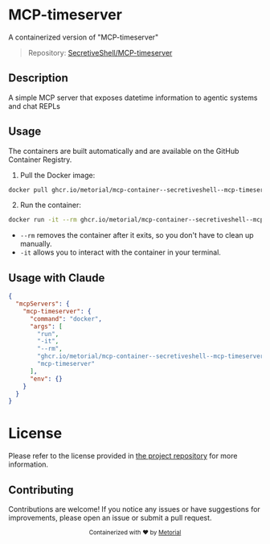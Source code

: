 
# MCP-timeserver

A containerized version of "MCP-timeserver"

> Repository: [SecretiveShell/MCP-timeserver](https://github.com/SecretiveShell/MCP-timeserver)

## Description

A simple MCP server that exposes datetime information to agentic systems and chat REPLs


## Usage

The containers are built automatically and are available on the GitHub Container Registry.

1. Pull the Docker image:

```bash
docker pull ghcr.io/metorial/mcp-container--secretiveshell--mcp-timeserver--mcp-timeserver
```

2. Run the container:

```bash
docker run -it --rm ghcr.io/metorial/mcp-container--secretiveshell--mcp-timeserver--mcp-timeserver 
```

- `--rm` removes the container after it exits, so you don't have to clean up manually.
- `-it` allows you to interact with the container in your terminal.



## Usage with Claude

```json
{
  "mcpServers": {
    "mcp-timeserver": {
      "command": "docker",
      "args": [
        "run",
        "-it",
        "--rm",
        "ghcr.io/metorial/mcp-container--secretiveshell--mcp-timeserver--mcp-timeserver",
        "mcp-timeserver"
      ],
      "env": {}
    }
  }
}
```

# License

Please refer to the license provided in [the project repository](https://github.com/SecretiveShell/MCP-timeserver) for more information.

## Contributing

Contributions are welcome! If you notice any issues or have suggestions for improvements, please open an issue or submit a pull request.

<div align="center">
  <sub>Containerized with ❤️ by <a href="https://metorial.com">Metorial</a></sub>
</div>
  
